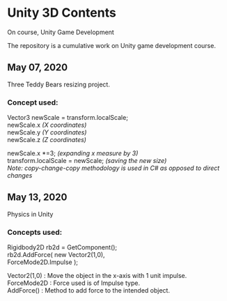 # Unity 3D Contents
On course, Unity Game Development

The repository is a cumulative work on Unity game development course.

## May 07, 2020  
Three Teddy Bears resizing project.  
### Concept used:  
Vector3 newScale = transform.localScale;  
newScale.x *(X coordinates)*  
newScale.y *(Y coordinates)*  
newScale.z *(Z coordinates)*  
  
newScale.x \*=3; *(expanding x measure by 3)*   
transform.localScale = newScale; *(saving the new size)*  
*Note: copy-change-copy methodology is used in C# as opposed to direct changes*   

## May 13, 2020
Physics in Unity
### Concepts used:
Rigidbody2D rb2d = GetComponent<Rigidbody2D>();  
rb2d.AddForce( new Vector2(1,0),  
  ForceMode2D.Impulse );  
  
  Vector2(1,0) : Move the object in the x-axis with 1 unit impulse.  
  ForceMode2D : Force used is of Impulse type.  
  AddForce() : Method to add force to the intended object.
  
